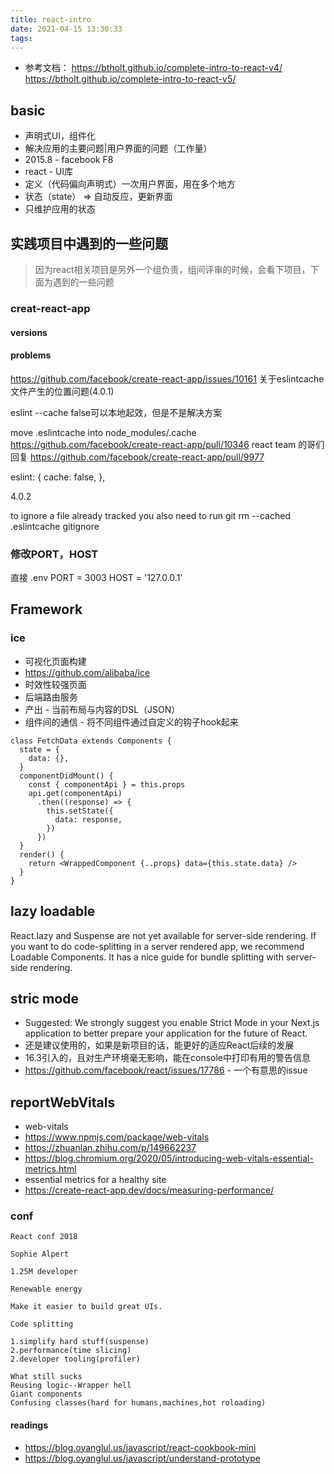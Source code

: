 ```yaml
---
title: react-intro
date: 2021-04-15 13:30:33
tags:
---
```

- 参考文档：
https://btholt.github.io/complete-intro-to-react-v4/
https://btholt.github.io/complete-intro-to-react-v5/

## basic
- 声明式UI，组件化
- 解决应用的主要问题|用户界面的问题（工作量）
- 2015.8 - facebook F8
- react - UI库
- 定义（代码偏向声明式）一次用户界面，用在多个地方
- 状态（state） => 自动反应，更新界面
- 只维护应用的状态

## 实践项目中遇到的一些问题
> 因为react相关项目是另外一个组负责，组间评审的时候，会看下项目，下面为遇到的一些问题
### creat-react-app
#### versions

#### problems
https://github.com/facebook/create-react-app/issues/10161
关于eslintcache文件产生的位置问题(4.0.1)

eslint --cache false可以本地起效，但是不是解决方案

move .eslintcache into node_modules/.cache
https://github.com/facebook/create-react-app/pull/10346
react team 的哥们回复
https://github.com/facebook/create-react-app/pull/9977



eslint: {
    cache: false,
  },

4.0.2


to ignore a file already tracked you also need to run git rm --cached .eslintcache
gitignore


### 修改PORT，HOST
直接
.env
PORT = 3003
HOST = '127.0.0.1'


## Framework
### ice
- 可视化页面构建
- https://github.com/alibaba/ice
- 时效性较强页面
- 后端路由服务
- 产出 - 当前布局与内容的DSL（JSON）
- 组件间的通信 - 将不同组件通过自定义的钩子hook起来
```
class FetchData extends Components {
  state = {
    data: {},
  }
  componentDidMount() {
    const { componentApi } = this.props
    api.get(componentApi)
      .then((response) => {
        this.setState({
          data: response,
        })
      })
  }
  render() {
    return <WrappedComponent {..props} data={this.state.data} />
  }
}
```
## lazy loadable
React.lazy and Suspense are not yet available for server-side rendering. If you want to do code-splitting in a server rendered app, we recommend Loadable Components. It has a nice guide for bundle splitting with server-side rendering.

## stric mode
- Suggested: We strongly suggest you enable Strict Mode in your Next.js application to better prepare your application for the future of React.
- 还是建议使用的，如果是新项目的话，能更好的适应React后续的发展
- 16.3引入的，且对生产环境毫无影响，能在console中打印有用的警告信息
- https://github.com/facebook/react/issues/17786 - 一个有意思的issue


## reportWebVitals
- web-vitals
- https://www.npmjs.com/package/web-vitals
- https://zhuanlan.zhihu.com/p/149662237
- https://blog.chromium.org/2020/05/introducing-web-vitals-essential-metrics.html
- essential metrics for a healthy site
- https://create-react-app.dev/docs/measuring-performance/

### conf
```
React conf 2018

Sophie Alpert

1.25M developer

Renewable energy

Make it easier to build great UIs.

Code splitting

1.simplify hard stuff(suspense)
2.performance(time slicing)
2.developer tooling(profiler)

What still sucks
Reusing logic--Wrapper hell
Giant components
Confusing classes(hard for humans,machines,hot roloading)
```

#### readings
- https://blog.oyanglul.us/javascript/react-cookbook-mini
- https://blog.oyanglul.us/javascript/understand-prototype